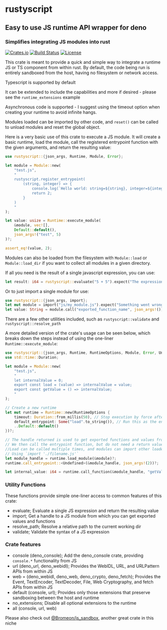 # rustyscript

## Easy to use JS runtime API wrapper for deno
### Simplifies integrating JS modules into rust

[![Crates.io](https://img.shields.io/crates/v/js-playground.svg)](https://crates.io/crates/js-playground)
[![Build Status](https://github.com/rscarson/js-playground/workflows/Rust/badge.svg)](https://github.com/rscarson/js-playground/actions?workflow=Rust)
[![License](https://img.shields.io/badge/license-MIT-blue.svg)](https://raw.githubusercontent.com/rscarson/js-playground/master/LICENSE)

This crate is meant to provide a quick and simple way to integrate a runtime JS or TS component from within rust.
By default, the code being run is entirely sandboxed from the host, having no filesystem or network access.

Typescript is supported by default

It can be extended to include the capabilities and more if desired - please see the `runtime_extensions` example

Asynchronous code is supported - I suggest using the timeout option when creating your runtime to avoid infinite hangs.

Modules loaded can be imported by other code, and `reset()` can be called to unload modules and reset the global object.

Here is a very basic use of this crate to execute a JS module. It will create a basic runtime, load the module,
call the registered entrypoint function with the given arguments, and return the resulting value:
```rust
use rustyscript::{json_args, Runtime, Module, Error};

let module = Module::new(
    "test.js",
    "
    rustyscript.register_entrypoint(
        (string, integer) => {
            console.log(`Hello world: string=${string}, integer=${integer}`);
            return 2;
        }
    )
    "
);

let value: usize = Runtime::execute_module(
    &module, vec![],
    Default::default(),
    json_args!("test", 5)
)?;

assert_eq!(value, 2);
```

Modules can also be loaded from the filesystem with `Module::load` or `Module::load_dir` if you want to collect all modules in a given directory.

If all you need is the result of a single javascript expression, you can use:
```rust
let result: i64 = rustyscript::evaluate("5 + 5").expect("The expression was invalid!");
```

Or to just import a single module for use:
```rust
use rustyscript::{json_args, import};
let mut module = import("js/my_module.js").expect("Something went wrong!");
let value: String = module.call("exported_function_name", json_args!()).expect("Could not get a value!");
```

There are a few other utilities included, such as `rustyscript::validate` and `rustyscript::resolve_path`

A more detailed version of the crate's usage can be seen below, which breaks down the steps instead of using the one-liner `Runtime::execute_module`:
```rust
use rustyscript::{json_args, Runtime, RuntimeOptions, Module, Error, Undefined};
use std::time::Duration;

let module = Module::new(
    "test.js",
    "
    let internalValue = 0;
    export const load = (value) => internalValue = value;
    export const getValue = () => internalValue;
    "
);

// Create a new runtime
let mut runtime = Runtime::new(RuntimeOptions {
    timeout: Duration::from_millis(50), // Stop execution by force after 50ms
    default_entrypoint: Some("load".to_string()), // Run this as the entrypoint function if none is registered
    ..Default::default()
})?;

// The handle returned is used to get exported functions and values from that module.
// We then call the entrypoint function, but do not need a return value.
//Load can be called multiple times, and modules can import other loaded modules
// Using `import './filename.js'`
let module_handle = runtime.load_module(&module)?;
runtime.call_entrypoint::<Undefined>(&module_handle, json_args!(2))?;

let internal_value: i64 = runtime.call_function(&module_handle, "getValue", json_args!())?;
```

### Utility Functions
These functions provide simple one-liner access to common features of this crate:
- evaluate; Evaluate a single JS expression and return the resulting value
- import; Get a handle to a JS module from which you can get exported values and functions
- resolve_path; Resolve a relative path to the current working dir
- validate; Validate the syntax of a JS expression

### Crate features
- console (deno_console); Add the deno_console crate, providing `console.*` functionality from JS
- url (deno_url, deno_webidl); Provides the WebIDL, URL, and URLPattern APIs from within JS
- web = (deno_webidl, deno_web, deno_crypto, deno_fetch); Provides the Event, TextEncoder, TextDecoder, File, Web Cryptography, and fetch APIs from within JS
- default (console, url); Provides only those extensions that preserve sandboxing between the host and runtime
- no_extensions; Disable all optional extensions to the runtime
- all (console, url, web)

Please also check out [@Bromeon/js_sandbox](https://github.com/Bromeon/js-sandbox), another great crate in this niche

